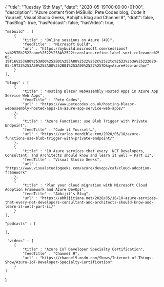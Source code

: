 {
    "title": "Tuesday 19th May",
    "date": "2020-05-19T00:00:00+01:00",
    "description": "Azure content from MSBuild, Pete Codes blog, Code It Yourself, Visual Studio Geeks, Abhijit's Blog and Channel 9",
    "draft": false,
    "hasBlog": true,
    "hasPodcast": false,
    "hasVideo": true,

    "msbuild" : [
        {
            "title" : "Online sessions on Azure (49)",
            "feedTitle" : "Microsoft Build",
            "url" : "https://mybuild.microsoft.com/sessions?s=%257B%2522name%2522%253A%2522translate.refine.label.sort.relevance%2522%252C%2522type%2522%253A0%257D&t=%257B%2522from%2522%253A%25222020-05-19T16%253A00%253A00%252B01%253A00%2522%252C%2522to%2522%253A%25222020-05-19T23%253A59%253A00%252B01%253A00%2522%257D&q=Azure#top-anchor"
        }
    ],

    "blogs" : [
        {
            "title" : "Hosting Blazor WebAssembly Hosted Apps in Azure App Service Web Apps",
            "feedTitle" : "Pete Codes",
            "url" : "https://www.petecodes.co.uk/hosting-blazor-webassembly-hosted-apps-in-azure-app-service-web-apps/"
        },
        {
            "title" : "Azure Functions: use Blob Trigger with Private Endpoint",
            "feedTitle" : "Code it Yourself…",
            "url" : "https://carlos.mendible.com/2020/05/18/azure-functions-use-blob-trigger-with-private-endpoint/"
        },
        {
            "title" : "10 Azure services that every .NET Developers, Consultant, and Architects should know and learn it well – Part II",
            "feedTitle" : "Visual Studio Geeks",
            "url" : "https://www.visualstudiogeeks.com/azure/devops/caf/cloud-adoption-framework"
        },
        {
            "title" : "Plan your cloud migration with Microsoft Cloud Adoption Framework and Azure DevOps",
            "feedTitle" : "Abhijit’s Blog",
            "url" : "https://abhijitjana.net/2020/05/16/10-azure-services-that-every-net-developers-consultant-and-architects-should-know-and-learn-it-well-part-ii/"
        }
    ],

    "podcasts" : [
        
    ],

     "videos" : [
        {
            "title" : "Azure IoT Developer Specialty Certification",
            "feedTitle" : "Channel 9",
            "url" : "https://channel9.msdn.com/Shows/Internet-of-Things-Show/Azure-IoT-Developer-Specialty-Certification"
        }
    ]
}

